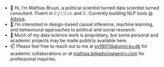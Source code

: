 - 👋 Hi, I’m Mathias Bruun, a political scientist turned data scientist turned consultant. Fluent in 𝙿𝚢𝚝𝚑𝚘𝚗 and 𝚁. Currently building NLP tools @ [Advice](https://adviceagency.com/).
- 👀 I’m interested in design-based causal inference, machine learning, and behavioural approaches to political and social research.
- 💼 Much of my data science work is proprietary, but some personal and academic projects may be made publicly available here.
- 📫 Please feel free to reach out to me at [pvf607@alumni.ku.dk](mailto:pvf607@alumni.ku.dk) for academic collaborations or at [mathias.b@adviceagency.com](mailto:mathias.b@adviceagency.com) for professional inquiries.
